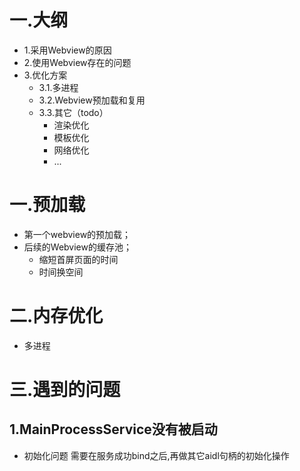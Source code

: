 
# 一.大纲

+ 1.采用Webview的原因
+ 2.使用Webview存在的问题
+ 3.优化方案
  + 3.1.多进程
  + 3.2.Webview预加载和复用
  + 3.3.其它（todo）
    + 渲染优化
    + 模板优化
    + 网络优化
    + ...



# 一.预加载
+ 第一个webview的预加载；
+ 后续的Webview的缓存池；
  + 缩短首屏页面的时间
  + 时间换空间
# 二.内存优化
+ 多进程

# 三.遇到的问题

## 1.MainProcessService没有被启动
+ 初始化问题 需要在服务成功bind之后,再做其它aidl句柄的初始化操作
